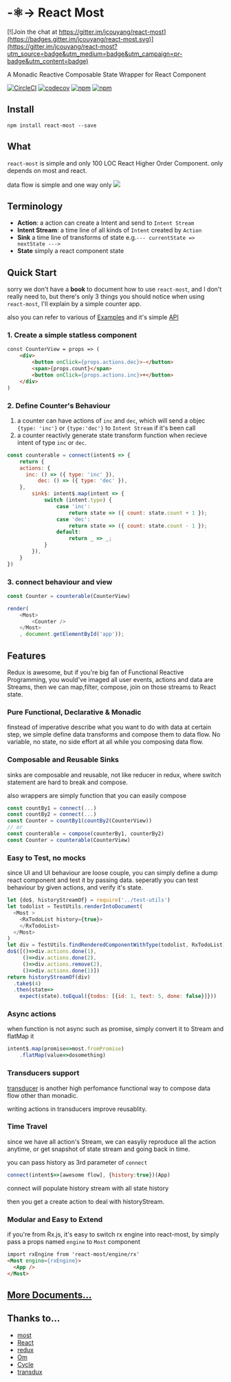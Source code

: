 # -⚛-> React Most

[![Join the chat at https://gitter.im/jcouyang/react-most](https://badges.gitter.im/jcouyang/react-most.svg)](https://gitter.im/jcouyang/react-most?utm_source=badge&utm_medium=badge&utm_campaign=pr-badge&utm_content=badge)

A Monadic Reactive Composable State Wrapper for React Component

[![CircleCI](https://circleci.com/gh/reactive-react/react-most.svg?style=svg)](https://circleci.com/gh/reactive-react/react-most)
[![codecov](https://codecov.io/gh/reactive-react/react-most/branch/master/graph/badge.svg)](https://codecov.io/gh/reactive-react/react-most)
[![npm](https://img.shields.io/npm/dm/react-most.svg?maxAge=2592000)](https://www.npmjs.com/package/react-most)
[![npm](https://img.shields.io/npm/v/react-most.svg?maxAge=2592000)]()

## Install
```
npm install react-most --save
```

## What
`react-most` is simple and only 100 LOC React Higher Order Component. only depends on most and react.

data flow is simple and one way only
![](https://raw.githubusercontent.com/jcouyang/react-most/master/docs/images/flow.dot.png)

## Terminology
- **Action**: a action can create a Intent and send to `Intent Stream`
- **Intent Stream**: a time line of all kinds of `Intent` created by `Action`
- **Sink** a time line of transforms of state e.g.`--- currentState => nextState --->`
- **State** simply a react component state

## Quick Start

sorry we don't have a **book** to document how to use `react-most`, and I don't really need to, but
there's only 3 things you should notice when using `react-most`, I'll explain by a simple counter app.

also you can refer to various of [Examples](https://github.com/reactive-react/react-most/wiki/examples.md) and it's simple [API](https://github.com/reactive-react/react-most/wiki/api.md)

### 1. Create a simple statless component
```html
const CounterView = props => (
	<div>
		<button onClick={props.actions.dec}>-</button>
		<span>{props.count}</span>
		<button onClick={props.actions.inc}>+</button>
	</div>
)
```
### 2. Define Counter's Behaviour
1. a counter can have actions of `inc` and `dec`, which will send a objec `{type: 'inc'}` or `{type:'dec'}` to `Intent Stream` if it's been call
2. a counter reactivly generate state transform function when recieve intent of type `inc` or `dec`.
```js
const counterable = connect(intent$ => {
	return {
    actions: {
      inc: () => ({ type: 'inc' }),
		  dec: () => ({ type: 'dec' }),
    },
		sink$: intent$.map(intent => {
			switch (intent.type) {
				case 'inc':
					return state => ({ count: state.count + 1 });
				case 'dec':
					return state => ({ count: state.count - 1 });
				default:
					return _ => _;
			}
		}),
	}
})
```
### 3. connect behaviour and view

```js
const Counter = counterable(CounterView)

render(
	<Most>
		<Counter />
	</Most>
	, document.getElementById('app'));
```

## Features

Redux is awesome, but if you're big fan of Functional Reactive Programming, you would've imaged all user events, actions and data are Streams, then we can map,filter, compose, join on those streams to React state.

### Pure Functional, Declarative & Monadic
finstead of imperative describe what you want to do with data at certain step, we simple define data transforms and compose them to data flow. No variable, no state, no side effort at all while you composing data flow.

### Composable and Reusable Sinks
sinks are composable and reusable, not like reducer in redux, where switch statement are hard to break and compose.

also wrappers are simply function that you can easily compose
```js
const countBy1 = connect(...)
const countBy2 = connect(...)
const Counter = countBy1(countBy2(CounterView))
// or
const counterable = compose(counterBy1, counterBy2)
const Counter = counterable(CounterView)
```

### Easy to Test, no mocks
since UI and UI behaviour are loose couple, you can simply define a dump react component and test it by passing data. seperatly you can test behaviour by given actions, and verify it's state.

```js
let {do$, historyStreamOf} = require('../test-utils')
let todolist = TestUtils.renderIntoDocument(
  <Most >
    <RxTodoList history={true}>
    </RxTodoList>
  </Most>
)
let div = TestUtils.findRenderedComponentWithType(todolist, RxTodoList)
do$([()=>div.actions.done(1),
     ()=>div.actions.done(2),
     ()=>div.actions.remove(2),
     ()=>div.actions.done(1)])
return historyStreamOf(div)
  .take$(4)
  .then(state=>
    expect(state).toEqual({todos: [{id: 1, text: 5, done: false}]}))
```

### Async actions
when function is not async such as promise, simply convert it to Stream and flatMap it
```js
intent$.map(promise=>most.fromPromise)
	.flatMap(value=>dosomething)
```

### Transducers support
[transducer](https://github.com/cognitect-labs/transducers-js) is another high perfomance functional way to compose data flow other than monadic.

writing actions in transducers improve reusablity.

### Time Travel
since we have all action's Stream, we can easyliy reproduce all the action anytime, or get snapshot of state stream and going back in time.

you can pass history as 3rd parameter of `connect`
```js
connect(intent$=>[awesome flow], {history:true})(App)
```

connect will populate history stream with all state history

then you get a create action to deal with historyStream.

### Modular and Easy to Extend
if you're from Rx.js, it's easy to switch rx engine into react-most, by simply pass a props named `engine` to `Most` component

```html
import rxEngine from 'react-most/engine/rx'
<Most engine={rxEngine}>
  <App />
</Most>
```

## [More Documents...](https://github.com/jcouyang/react-most/wiki)


## Thanks to...
- [most](https://github.com/cujojs/most)
- [React](http://facebook.github.io/react/)
- [redux](https://github.com/rackt/redux)
- [Om](https://github.com/omcljs/om)
- [Cycle](http://cycle.js.org/)
- [transdux](https://github.com/jcouyang/transdux)
